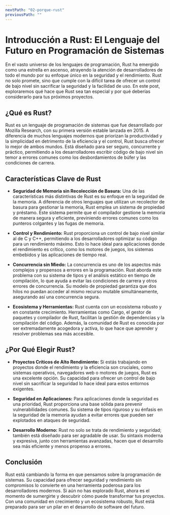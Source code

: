 ```yaml
---
nextPath: "02-porque-rust"
previousPath: ""
---
```


# Introducción a Rust: El Lenguaje del Futuro en Programación de Sistemas

En el vasto universo de los lenguajes de programación, Rust ha emergido como una estrella en ascenso, atrayendo la atención de desarrolladores de todo el mundo por su enfoque único en la seguridad y el rendimiento. Rust no solo promete, sino que cumple con la difícil tarea de ofrecer un control de bajo nivel sin sacrificar la seguridad y la facilidad de uso. En este post, exploraremos qué hace que Rust sea tan especial y por qué deberías considerarlo para tus próximos proyectos.

## ¿Qué es Rust?

Rust es un lenguaje de programación de sistemas que fue desarrollado por Mozilla Research, con su primera versión estable lanzada en 2015. A diferencia de muchos lenguajes modernos que priorizan la productividad y la simplicidad en detrimento de la eficiencia y el control, Rust busca ofrecer lo mejor de ambos mundos. Está diseñado para ser seguro, concurrente y práctico, permitiendo a los desarrolladores escribir código de bajo nivel sin temor a errores comunes como los desbordamientos de búfer y las condiciones de carrera.

## Características Clave de Rust

- **Seguridad de Memoria sin Recolección de Basura:** Una de las características más distintivas de Rust es su enfoque en la seguridad de la memoria. A diferencia de otros lenguajes que utilizan un recolector de basura para gestionar la memoria, Rust emplea un sistema de propiedad y préstamo. Este sistema permite que el compilador gestione la memoria de manera segura y eficiente, previniendo errores comunes como los punteros colgantes y las fugas de memoria.

- **Control y Rendimiento:** Rust proporciona un control de bajo nivel similar al de C y C++, permitiendo a los desarrolladores optimizar su código para un rendimiento máximo. Esto lo hace ideal para aplicaciones donde el rendimiento es crítico, como los motores de juegos, los sistemas embebidos y las aplicaciones de tiempo real.

- **Concurrencia sin Miedo:** La concurrencia es uno de los aspectos más complejos y propensos a errores en la programación. Rust aborda este problema con su sistema de tipos y el análisis estático en tiempo de compilación, lo que ayuda a evitar las condiciones de carrera y otros errores de concurrencia. Su modelo de propiedad garantiza que dos hilos no puedan acceder al mismo recurso mutable simultáneamente, asegurando así una concurrencia segura.

- **Ecosistema y Herramientas:** Rust cuenta con un ecosistema robusto y en constante crecimiento. Herramientas como Cargo, el gestor de paquetes y compilador de Rust, facilitan la gestión de dependencias y la compilación del código. Además, la comunidad de Rust es conocida por ser extremadamente acogedora y activa, lo que hace que aprender y resolver problemas sea más accesible.

## ¿Por Qué Elegir Rust?

- **Proyectos Críticos de Alto Rendimiento:** Si estás trabajando en proyectos donde el rendimiento y la eficiencia son cruciales, como sistemas operativos, navegadores web o motores de juegos, Rust es una excelente opción. Su capacidad para ofrecer un control de bajo nivel sin sacrificar la seguridad lo hace ideal para estos entornos exigentes.

- **Seguridad en Aplicaciones:** Para aplicaciones donde la seguridad es una prioridad, Rust proporciona una base sólida para prevenir vulnerabilidades comunes. Su sistema de tipos riguroso y su énfasis en la seguridad de la memoria ayudan a evitar errores que pueden ser explotados en ataques de seguridad.

- **Desarrollo Moderno:** Rust no solo se trata de rendimiento y seguridad; también está diseñado para ser agradable de usar. Su sintaxis moderna y expresiva, junto con herramientas avanzadas, hacen que el desarrollo sea más eficiente y menos propenso a errores.

## Conclusión

Rust está cambiando la forma en que pensamos sobre la programación de sistemas. Su capacidad para ofrecer seguridad y rendimiento sin compromisos lo convierte en una herramienta poderosa para los desarrolladores modernos. Si aún no has explorado Rust, ahora es el momento de sumergirte y descubrir cómo puede transformar tus proyectos. Con una comunidad en crecimiento y un ecosistema robusto, Rust está preparado para ser un pilar en el desarrollo de software del futuro.
